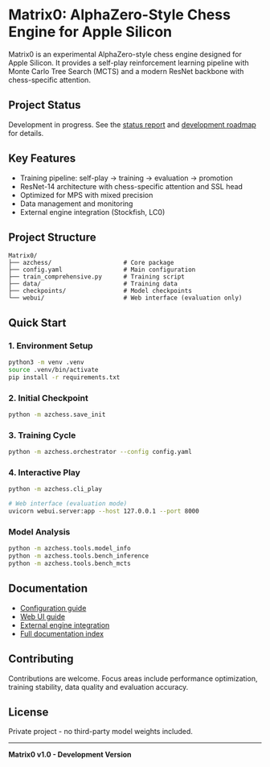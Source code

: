 # Matrix0: AlphaZero-Style Chess Engine for Apple Silicon

Matrix0 is an experimental AlphaZero-style chess engine designed for Apple Silicon.
It provides a self-play reinforcement learning pipeline with Monte Carlo
Tree Search (MCTS) and a modern ResNet backbone with chess-specific attention.

## Project Status
Development in progress. See the [status report](docs/status.md) and
[development roadmap](docs/roadmap.md) for details.

## Key Features

- Training pipeline: self-play → training → evaluation → promotion
- ResNet-14 architecture with chess-specific attention and SSL head
- Optimized for MPS with mixed precision
- Data management and monitoring
- External engine integration (Stockfish, LC0)

## Project Structure

```
Matrix0/
├── azchess/                    # Core package
├── config.yaml                 # Main configuration
├── train_comprehensive.py      # Training script
├── data/                       # Training data
├── checkpoints/                # Model checkpoints
└── webui/                      # Web interface (evaluation only)
```

## Quick Start

### 1. Environment Setup
```bash
python3 -m venv .venv
source .venv/bin/activate
pip install -r requirements.txt
```

### 2. Initial Checkpoint
```bash
python -m azchess.save_init
```

### 3. Training Cycle
```bash
python -m azchess.orchestrator --config config.yaml
```

### 4. Interactive Play
```bash
python -m azchess.cli_play

# Web interface (evaluation mode)
uvicorn webui.server:app --host 127.0.0.1 --port 8000
```

### Model Analysis
```bash
python -m azchess.tools.model_info
python -m azchess.tools.bench_inference
python -m azchess.tools.bench_mcts
```

## Documentation
- [Configuration guide](docs/configuration.md)
- [Web UI guide](docs/webui.md)
- [External engine integration](EXTERNAL_ENGINES.md)
- [Full documentation index](docs/index.md)

## Contributing
Contributions are welcome. Focus areas include performance optimization,
training stability, data quality and evaluation accuracy.

## License
Private project - no third-party model weights included.

---

**Matrix0 v1.0 - Development Version**
